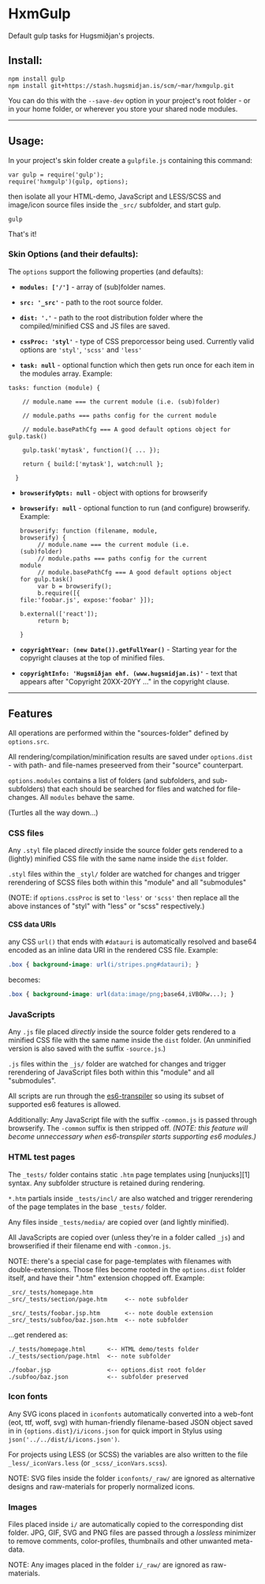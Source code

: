 # HxmGulp

Default gulp tasks for Hugsmiðjan's projects.

## Install:

    npm install gulp
    npm install git+https://stash.hugsmidjan.is/scm/~mar/hxmgulp.git

You can do this with the `--save-dev` option in your project's root folder - or in your home folder, or wherever you store your shared node modules.


--------------------------------------

## Usage:

In your project's skin folder create a `gulpfile.js` containing this command:

    var gulp = require('gulp');
    require('hxmgulp')(gulp, options);

then isolate all your HTML-demo, JavaScript and LESS/SCSS and image/icon source files inside the `_src/` subfolder, and start gulp.

    gulp

That's it!


### Skin Options (and their defaults):

The `options` support the following properties (and defaults):

  * **`modules: ['/']`**   - array of (sub)folder names.

  * **`src: '_src'`** - path to the root source folder.

  * **`dist: '.'`** - path to the root distribution folder where the compiled/minified CSS and JS files are saved.

  * **`cssProc: 'styl'`** - type of CSS preporcessor being used. Currently valid options are `'styl'`, `'scss'` and `'less'`

  * **`task: null`** - optional function which then gets run once for each item in the modules array. Example:
<pre><code>tasks: function (module) {<br/>
&nbsp; &nbsp; // module.name === the current module (i.e. (sub)folder)<br/>
&nbsp; &nbsp; // module.paths === paths config for the current module<br/>
&nbsp; &nbsp; // module.basePathCfg === A good default options object for gulp.task()<br/>
&nbsp; &nbsp; gulp.task('mytask', function(){ ... });<br/>
&nbsp; &nbsp; return { build:['mytask'], watch:null };<br/>
&nbsp; }</code></pre>

  * **`browserifyOpts: null`** - object with options for browserify

  * **`browserify: null`** - optional function to run (and configure) browserify.  Example: <pre><code data-language="js">browserify: function (filename, module, browserify) {<br />
&nbsp; &nbsp; // module.name === the current module (i.e. (sub)folder)<br />
&nbsp; &nbsp; // module.paths === paths config for the current module<br />
&nbsp; &nbsp; // module.basePathCfg === A good default options object for gulp.task()<br />
&nbsp; &nbsp; var b = browserify();<br />
&nbsp; &nbsp; b.require([{ file:'foobar.js', expose:'foobar' }]);<br />
&nbsp; &nbsp; b.external(['react']);<br />
&nbsp; &nbsp; return b;<br />
&nbsp; }</code></pre>

  * **`copyrightYear: (new Date()).getFullYear()`** - Starting year for the copyright clauses at the top of minified files.
 
  * **`copyrightInfo: 'Hugsmiðjan ehf. (www.hugsmidjan.is)'`** - text that appears after "Copyright 20XX-20YY ..." in the copyright clause.


--------------------------------------

## Features

All operations are performed within the "sources-folder" defined by `options.src`.

All rendering/compilation/minification results are saved under `options.dist` - with path- and file-names preseerved from their "source" counterpart.

`options.modules` contains a list of folders (and subfolders, and sub-subfolders) that each should be searched for files and watched for file-changes. All `modules` behave the same.

(Turtles all the way down...)

### CSS files

Any `.styl` file placed _directly_ inside the source folder gets rendered to a (lightly) minified CSS file with the same name inside the `dist` folder.

`.styl` files within the `_styl/` folder are watched for changes and trigger rerendering of SCSS files both within this "module" and all "submodules"

(NOTE: if `options.cssProc` is set to `'less'` or `'scss'` then replace all the above instances of "styl" with "less" or "scss" respectively.)

#### CSS data URIs

any CSS `url()` that ends with `#datauri` is automatically resolved and base64 encoded as an inline data URI in the rendered CSS file. Example:

```css
.box { background-image: url(i/stripes.png#datauri); }
```

becomes:

```css
.box { background-image: url(data:image/png;base64,iVBORw...); }
```

### JavaScripts

Any `.js` file placed _directly_ inside the source folder gets rendered to a minified CSS file with the same name inside the `dist` folder. (An unminified version is also saved with the suffix `-source.js`.)

`.js` files within the `_js/` folder are watched for changes and trigger rerendering of JavaScript files both within this "module" and all "submodules".

All scripts are run through the [es6-transpiler][es6t] so using its subset of supported es6 features is allowed.

Additionally: Any JavaScript file with the suffix `-common.js` is passed through browserify. The `-common` suffix is then stripped off.
_(NOTE: this feature will become unneccessary when es6-transpiler starts supporting es6 modules.)_

[es6t]: https://github.com/termi/es6-transpiler

### HTML test pages

The `_tests/`  folder contains static `.htm` page templates using [nunjucks][1] syntax. Any subfolder structure is retained during rendering.

`*.htm` partials inside `_tests/incl/` are also watched and trigger rerendering of the page templates in the base `_tests/` folder.

Any files inside `_tests/media/` are copied over (and lightly minified).

All JavaScripts are copied over (unless they're in a folder called `_js`) and browserified if their filename end with `-common.js`.

NOTE: there's a special case for page-templates with filenames with double-extensions. Those files become rooted in the `options.dist` folder itself, and have their ".htm" extension chopped off. Example:

    _src/_tests/homepage.htm
    _src/_tests/section/page.htm     <-- note subfolder
    
    _src/_tests/foobar.jsp.htm       <-- note double extension
    _src/_tests/subfoo/baz.json.htm  <-- note subfolder

...get rendered as:

    ./_tests/homepage.html      <-- HTML demo/tests folder
    ./_tests/section/page.html  <-- note subfolder
    
    ./foobar.jsp                <-- options.dist root folder
    ./subfoo/baz.json           <-- subfolder preserved

[2]: http://mozilla.github.io/nunjucks/


### Icon fonts

Any SVG icons placed in `iconfonts`  automatically converted into a web-font (eot, ttf, woff, svg) with human-friendly filename-based JSON object saved in in `{options.dist}/i/icons.json` for quick import in Stylus using `json('../../dist/i/icons.json')`.

For projects using LESS (or SCSS) the variables are also written to the file `_less/_iconVars.less` (or `_scss/_iconVars.scss`).

NOTE: SVG files inside the folder `iconfonts/_raw/` are ignored as alternative designs and raw-materials for properly normalized icons.

### Images

Files placed inside `i/` are automatically copied to the corresponding dist folder. JPG, GIF, SVG and PNG files are passed through a *lossless* minimizer to remove comments, color-profiles, thumbnails and other unwanted meta-data.

NOTE: Any images placed in the folder `i/_raw/` are ignored as raw-materials.


